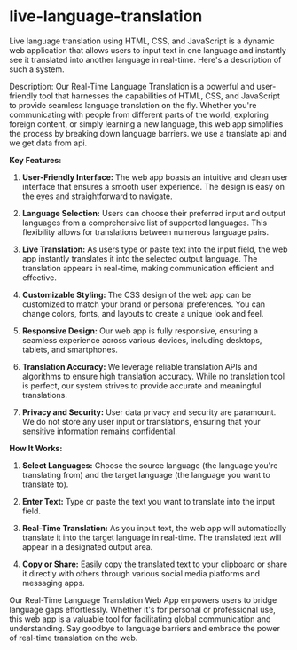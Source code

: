 # live-language-translation
Live language translation using HTML, CSS, and JavaScript is a dynamic web application that allows users to input text in one language and instantly see it translated into another language in real-time. Here's a description of such a system.

Description:
Our Real-Time Language Translation is a powerful and user-friendly tool that harnesses the capabilities of HTML, CSS, and JavaScript to provide seamless language translation on the fly. Whether you're communicating with people from different parts of the world, exploring foreign content, or simply learning a new language, this web app simplifies the process by breaking down language barriers.
we use a translate api and we get data from api.

**Key Features:**

1. **User-Friendly Interface:** The web app boasts an intuitive and clean user interface that ensures a smooth user experience. The design is easy on the eyes and straightforward to navigate.

2. **Language Selection:** Users can choose their preferred input and output languages from a comprehensive list of supported languages. This flexibility allows for translations between numerous language pairs.

3. **Live Translation:** As users type or paste text into the input field, the web app instantly translates it into the selected output language. The translation appears in real-time, making communication efficient and effective.

4. **Customizable Styling:** The CSS design of the web app can be customized to match your brand or personal preferences. You can change colors, fonts, and layouts to create a unique look and feel.

5. **Responsive Design:** Our web app is fully responsive, ensuring a seamless experience across various devices, including desktops, tablets, and smartphones.

6. **Translation Accuracy:** We leverage reliable translation APIs and algorithms to ensure high translation accuracy. While no translation tool is perfect, our system strives to provide accurate and meaningful translations.

7. **Privacy and Security:** User data privacy and security are paramount. We do not store any user input or translations, ensuring that your sensitive information remains confidential.

**How It Works:**

1. **Select Languages:** Choose the source language (the language you're translating from) and the target language (the language you want to translate to).

2. **Enter Text:** Type or paste the text you want to translate into the input field.

3. **Real-Time Translation:** As you input text, the web app will automatically translate it into the target language in real-time. The translated text will appear in a designated output area.

4. **Copy or Share:** Easily copy the translated text to your clipboard or share it directly with others through various social media platforms and messaging apps.

Our Real-Time Language Translation Web App empowers users to bridge language gaps effortlessly. Whether it's for personal or professional use, this web app is a valuable tool for facilitating global communication and understanding. Say goodbye to language barriers and embrace the power of real-time translation on the web.
